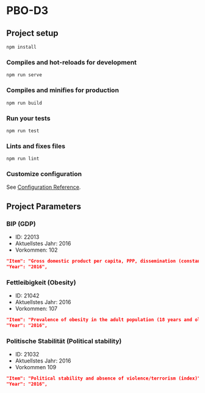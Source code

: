 # PBO-D3

## Project setup
```
npm install
```

### Compiles and hot-reloads for development
```
npm run serve
```

### Compiles and minifies for production
```
npm run build
```

### Run your tests
```
npm run test
```

### Lints and fixes files
```
npm run lint
```

### Customize configuration
See [Configuration Reference](https://cli.vuejs.org/config/).

## Project Parameters

### BIP (GDP)

- ID: 22013 
- Aktuellstes Jahr: 2016
- Vorkommen: 102

```json
"Item": "Gross domestic product per capita, PPP, dissemination (constant 2011 international $)",
"Year": "2016",
```

### Fettleibigkeit (Obesity)

- ID: 21042
- Aktuellstes Jahr: 2016
- Vorkommen: 107

```json
"Item": "Prevalence of obesity in the adult population (18 years and older)",
"Year": "2016",
```

### Politische Stabilität (Political stability)

- ID: 21032
- Aktuellstes Jahr: 2016
- Vorkommen 109

```json
"Item": "Political stability and absence of violence/terrorism (index)",
"Year": "2016",
```

